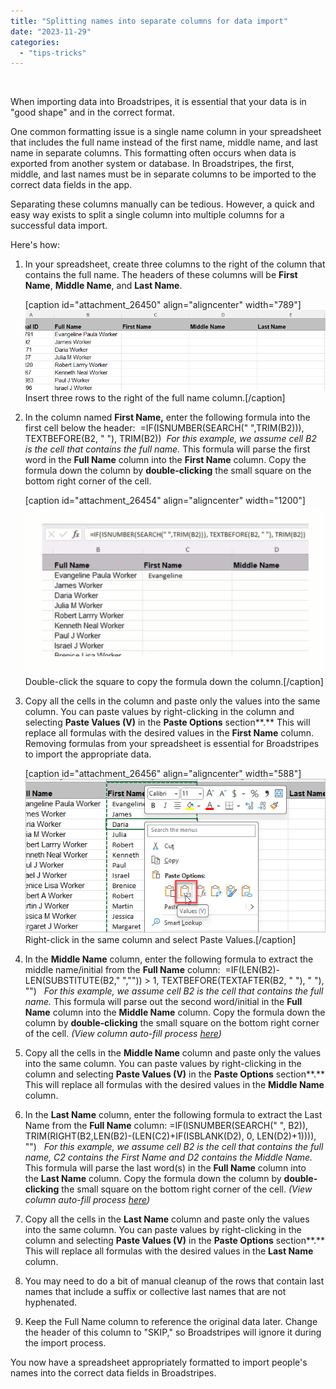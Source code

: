 ```yaml
---
title: "Splitting names into separate columns for data import"
date: "2023-11-29"
categories: 
  - "tips-tricks"
---
```


 

When importing data into Broadstripes, it is essential that your data is in "good shape" and in the correct format.

One common formatting issue is a single name column in your spreadsheet that includes the full name instead of the first name, middle name, and last name in separate columns. This formatting often occurs when data is exported from another system or database. In Broadstripes, the first, middle, and last names must be in separate columns to be imported to the correct data fields in the app.

Separating these columns manually can be tedious. However, a quick and easy way exists to split a single column into multiple columns for a successful data import.

Here's how:

1. In your spreadsheet, create three columns to the right of the column that contains the full name. The headers of these columns will be **First Name**, **Middle Name**, and **Last Name**.
    
    \[caption id="attachment\_26450" align="aligncenter" width="789"\]![](images/separatecolumns01.png) Insert three rows to the right of the full name column.\[/caption\]
2. In the column named **First Name,** enter the following formula into the first cell below the header:  =IF(ISNUMBER(SEARCH(" ",TRIM(B2))), TEXTBEFORE(B2, " "), TRIM(B2))  _For this example, we assume cell B2 is the cell that contains the full name._ This formula will parse the first word in the **Full Name** column into the **First Name** column. Copy the formula down the column by **double-clicking** the small square on the bottom right corner of the cell.
    
    \[caption id="attachment\_26454" align="aligncenter" width="1200"\]![](images/double-click-square-to-copy-formula-down-2.gif) Double-click the square to copy the formula down the column.\[/caption\]
3. Copy all the cells in the column and paste only the values into the same column. You can paste values by right-clicking in the column and selecting **Paste Values (V)** in the **Paste Options** section**.** This will replace all formulas with the desired values in the **First Name** column. Removing formulas from your spreadsheet is essential for Broadstripes to import the appropriate data.
    
    \[caption id="attachment\_26456" align="aligncenter" width="588"\]![](images/Paste-Values-Only.png) Right-click in the same column and select Paste Values.\[/caption\]
4. In the **Middle Name** column, enter the following formula to extract the middle name/initial from the **Full Name** column:  =IF(LEN(B2)-LEN(SUBSTITUTE(B2," ","")) > 1, TEXTBEFORE(TEXTAFTER(B2, " "), " "), "")   _For this example, we assume cell B2 is the cell that contains the full name._ This formula will parse out the second word/initial in the **Full Name** column into the **Middle Name** column. Copy the formula down the column by **double-clicking** the small square on the bottom right corner of the cell. _(View column auto-fill process [here](#attachment_26454))_
5. Copy all the cells in the **Middle Name** column and paste only the values into the same column. You can paste values by right-clicking in the column and selecting **Paste Values (V)** in the **Paste Options** section**.** This will replace all formulas with the desired values in the **Middle Name** column.
6. In the **Last Name** column, enter the following formula to extract the Last Name from the **Full Name** column: \=IF(ISNUMBER(SEARCH(" ", B2)), TRIM(RIGHT(B2,LEN(B2)-(LEN(C2)+IF(ISBLANK(D2), 0, LEN(D2)+1)))), "")   _For this example, we assume cell B2 is the cell that contains the full name, C2 contains the First Name and D2 contains the Middle Name._ This formula will parse the last word(s) in the **Full Name** column into the **Last Name** column. Copy the formula down the column by **double-clicking** the small square on the bottom right corner of the cell. _(View column auto-fill process [here](#attachment_26454))_
7. Copy all the cells in the **Last Name** column and paste only the values into the same column. You can paste values by right-clicking in the column and selecting **Paste Values (V)** in the **Paste Options** section**.** This will replace all formulas with the desired values in the **Last Name** column.
8. You may need to do a bit of manual cleanup of the rows that contain last names that include a suffix or collective last names that are not hyphenated.
9. Keep the Full Name column to reference the original data later. Change the header of this column to "SKIP," so Broadstripes will ignore it during the import process.

You now have a spreadsheet appropriately formatted to import people's names into the correct data fields in Broadstripes.
